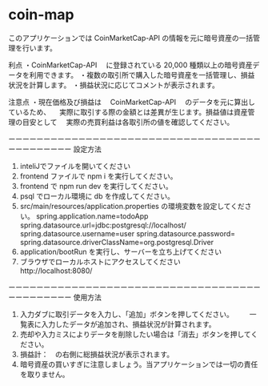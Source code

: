 # coin-map

このアプリケーションでは CoinMarketCap-API の情報を元に暗号資産の一括管理を行います。

利点
・CoinMarketCap-API 　に登録されている 20,000 種類以上の暗号資産データを利用できます。
・複数の取引所で購入した暗号資産を一括管理し、損益状況を計算します。
・損益状況に応じてコメントが表示されます。

注意点
・現在価格及び損益は　 CoinMarketCap-API 　のデータを元に算出しているため、
　実際に取引する際の金額とは差異が生じます。損益値は資産管理の目安として
　実際の売買利益は各取引所の値を確認してください。

ーーーーーーーーーーーーーーーーーーーーーーーーーーーーーーーーーーーーーーーーーーーーー
設定方法

1. inteliJでファイルを開いてください
2. frontend ファイルで npm i を実行してください。
3. frontend で npm run dev を実行してください。
4. psql でローカル環境に db を作成してください。
5. src/main/resources/application.properties の環境変数を設定してください。
   spring.application.name=todoApp
   spring.datasource.url=jdbc:postgresql://localhost/<yout db name>
   spring.datasource.username=user<your user name>
   spring.datasource.password=<your password>
   spring.datasource.driverClassName=org.postgresql.Driver
6. application/bootRun を実行し、サーバーを立ち上げてください
7. ブラウザでローカルホストにアクセスしてください　 http://localhost:8080/

ーーーーーーーーーーーーーーーーーーーーーーーーーーーーーーーーーーーーーーーーーーーーー
使用方法

1. 入力ダブに取引データを入力し、「追加」ボタンを押してください。
   　　一覧表に入力したデータが追加され、損益状況が計算されます。
2. 売却や入力ミスによりデータを削除したい場合は「消去」ボタンを押してください。
3. 損益計：　の右側に総損益状況が表示されます。
4. 暗号資産の買いすぎに注意しましょう。当アプリケーションでは一切の責任を取りません。